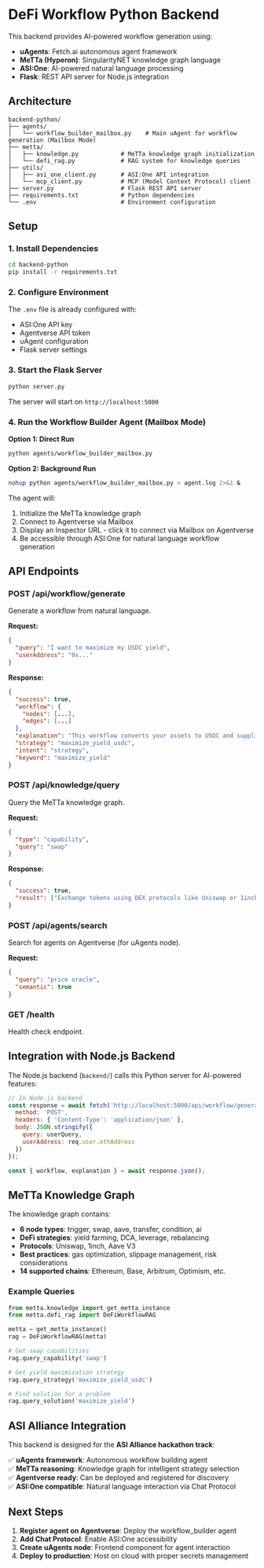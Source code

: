 # DeFi Workflow Python Backend

This backend provides AI-powered workflow generation using:
- **uAgents**: Fetch.ai autonomous agent framework
- **MeTTa (Hyperon)**: SingularityNET knowledge graph language
- **ASI:One**: AI-powered natural language processing
- **Flask**: REST API server for Node.js integration

## Architecture

```
backend-python/
├── agents/
│   └── workflow_builder_mailbox.py    # Main uAgent for workflow generation (Mailbox Mode)
├── metta/
│   ├── knowledge.py            # MeTTa knowledge graph initialization
│   └── defi_rag.py             # RAG system for knowledge queries
├── utils/
│   ├── asi_one_client.py       # ASI:One API integration
│   └── mcp_client.py           # MCP (Model Context Protocol) client
├── server.py                   # Flask REST API server
├── requirements.txt            # Python dependencies
└── .env                        # Environment configuration
```

## Setup

### 1. Install Dependencies

```bash
cd backend-python
pip install -r requirements.txt
```

### 2. Configure Environment

The `.env` file is already configured with:
- ASI:One API key
- Agentverse API token
- uAgent configuration
- Flask server settings

### 3. Start the Flask Server

```bash
python server.py
```

The server will start on `http://localhost:5000`

### 4. Run the Workflow Builder Agent (Mailbox Mode)

**Option 1: Direct Run**
```bash
python agents/workflow_builder_mailbox.py
```

**Option 2: Background Run**
```bash
nohup python agents/workflow_builder_mailbox.py > agent.log 2>&1 &
```

The agent will:
1. Initialize the MeTTa knowledge graph
2. Connect to Agentverse via Mailbox
3. Display an Inspector URL - click it to connect via Mailbox on Agentverse
4. Be accessible through ASI:One for natural language workflow generation

## API Endpoints

### POST /api/workflow/generate

Generate a workflow from natural language.

**Request:**
```json
{
  "query": "I want to maximize my USDC yield",
  "userAddress": "0x..." 
}
```

**Response:**
```json
{
  "success": true,
  "workflow": {
    "nodes": [...],
    "edges": [...]
  },
  "explanation": "This workflow converts your assets to USDC and supplies them to Aave for yield...",
  "strategy": "maximize_yield_usdc",
  "intent": "strategy",
  "keyword": "maximize_yield"
}
```

### POST /api/knowledge/query

Query the MeTTa knowledge graph.

**Request:**
```json
{
  "type": "capability",
  "query": "swap"
}
```

**Response:**
```json
{
  "success": true,
  "result": ["Exchange tokens using DEX protocols like Uniswap or 1inch"]
}
```

### POST /api/agents/search

Search for agents on Agentverse (for uAgents node).

**Request:**
```json
{
  "query": "price oracle",
  "semantic": true
}
```

### GET /health

Health check endpoint.

## Integration with Node.js Backend

The Node.js backend (`backend/`) calls this Python server for AI-powered features:

```javascript
// In Node.js backend
const response = await fetch('http://localhost:5000/api/workflow/generate', {
  method: 'POST',
  headers: { 'Content-Type': 'application/json' },
  body: JSON.stringify({
    query: userQuery,
    userAddress: req.user.ethAddress
  })
});

const { workflow, explanation } = await response.json();
```

## MeTTa Knowledge Graph

The knowledge graph contains:
- **6 node types**: trigger, swap, aave, transfer, condition, ai
- **DeFi strategies**: yield farming, DCA, leverage, rebalancing
- **Protocols**: Uniswap, 1inch, Aave V3
- **Best practices**: gas optimization, slippage management, risk considerations
- **14 supported chains**: Ethereum, Base, Arbitrum, Optimism, etc.

### Example Queries

```python
from metta.knowledge import get_metta_instance
from metta.defi_rag import DeFiWorkflowRAG

metta = get_metta_instance()
rag = DeFiWorkflowRAG(metta)

# Get swap capabilities
rag.query_capability('swap')

# Get yield maximization strategy
rag.query_strategy('maximize_yield_usdc')

# Find solution for a problem
rag.query_solution('maximize_yield')
```

## ASI Alliance Integration

This backend is designed for the **ASI Alliance hackathon track**:

✅ **uAgents framework**: Autonomous workflow building agent  
✅ **MeTTa reasoning**: Knowledge graph for intelligent strategy selection  
✅ **Agentverse ready**: Can be deployed and registered for discovery  
✅ **ASI:One compatible**: Natural language interaction via Chat Protocol  

## Next Steps

1. **Register agent on Agentverse**: Deploy the workflow_builder agent
2. **Add Chat Protocol**: Enable ASI:One accessibility
3. **Create uAgents node**: Frontend component for agent interaction
4. **Deploy to production**: Host on cloud with proper secrets management
